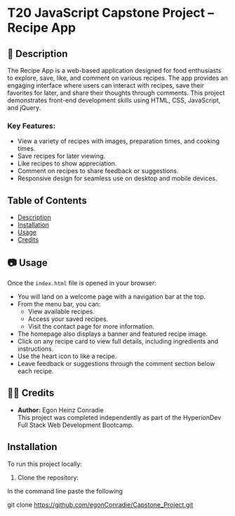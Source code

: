 # T20 JavaScript Capstone Project – Recipe App

## 📌 Description

The Recipe App is a web-based application designed for food enthusiasts to explore, save, like, and comment on various recipes. The app provides an engaging interface where users can interact with recipes, save their favorites for later, and share their thoughts through comments. This project demonstrates front-end development skills using HTML, CSS, JavaScript, and jQuery.

### Key Features:

- View a variety of recipes with images, preparation times, and cooking times.
- Save recipes for later viewing.
- Like recipes to show appreciation.
- Comment on recipes to share feedback or suggestions.
- Responsive design for seamless use on desktop and mobile devices.

## Table of Contents

- [Description](#-description)
- [Installation](#-installation)
- [Usage](#-usage)
- [Credits](#-credits)

## 📷 Usage

Once the `index.html` file is opened in your browser:

- You will land on a welcome page with a navigation bar at the top.
- From the menu bar, you can:
  - View available recipes.
  - Access your saved recipes.
  - Visit the contact page for more information.
- The homepage also displays a banner and featured recipe image.
- Click on any recipe card to view full details, including ingredients and instructions.
- Use the heart icon to like a recipe.
- Leave feedback or suggestions through the comment section below each recipe.

## 👨‍💻 Credits

- **Author:** Egon Heinz Conradie  
  This project was completed independently as part of the HyperionDev Full Stack Web Development Bootcamp.

## Installation

To run this project locally:

1. Clone the repository:

In the command line paste the following

git clone https://github.com/egonConradie/Capstone_Project.git

```

```
